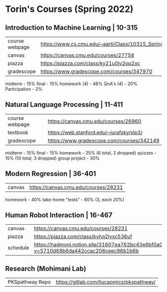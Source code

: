 # Torin's Courses (Spring 2022)

## Introduction to Machine Learning | 10-315
|  |  |
|--|--|
| course webpage | https://www.cs.cmu.edu/~aarti/Class/10315_Spring22/ |
| canvas | https://canvas.cmu.edu/courses/27758 |
| piazza | https://piazza.com/class/ky21u0jv2op2xc |
| gradescope | https://www.gradescope.com/courses/347970 |
midterm - 15%
final - 15%
homework (4) - 48%
QnA's (4) - 20%
Participation - 2%

## Natural Language Processing | 11-411
|  |  |
|--|--|
| course webpage | https://canvas.cmu.edu/courses/26960 |
| textbook | https://web.stanford.edu/~jurafsky/slp3/ |
| gradescope | https://www.gradescope.com/courses/342149 |
midterm - 15%
final - 15%
homework - 25% (6 total, 2 dropped)
quizzes - 15% (10 total, 3 dropped)
group project - 30%

## Modern Regression | 36-401
|  |  |
|--|--|
| canvas | https://canvas.cmu.edu/courses/28231 |
homework - 40%
take-home "tests" - 60% (3, each 20%)

## Human Robot Interaction | 16-467
|  |  |
|--|--|
| canvas | https://canvas.cmu.edu/courses/28231 |
| piazza | https://piazza.com/class/kyhq2lyxc536uf |
| schedule | https://hadmoni.notion.site/31607ea762bc43e6bf0a0e0073d1b3ad?v=5710d68b6da442ccac206ceec96b1b6b |

## Research (Mohimani Lab)
|||
|--|--|
| PKSpathway Repo | https://gitlab.com/liucaomics/pkspathway/ |
<!--stackedit_data:
eyJoaXN0b3J5IjpbLTE3NTIyOTEwOTgsLTEyMjE2NTgwNTAsLT
E3MTM0NTQxNzcsMTcyODgyNjU0NSwtMTM4MjYzNzM0NSwxNDEy
NDg5NDY2LC02NTY4MjEwNCwtNjc3NjgwOTIyLC0xNzA1MzA0Mj
A1XX0=
-->